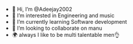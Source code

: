 - 👋 Hi, I’m @Adeejay2002
- 👀 I’m interested in Engineering and music 
- 🌱 I’m currently learning Software development 
- 💞️ I’m looking to collaborate on manu 
- 🌍 always I like to be multi talentable men👌

<!---
Adeejay2002/Adeejay2002 is a ✨ special ✨ repository because its `README.md` (this file) appears on your GitHub profile.
You can click the Preview link to take a look at your changes.
--->
